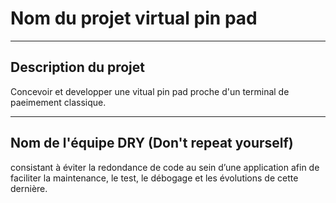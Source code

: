# Nom du projet virtual pin pad 
***
## Description du projet
Concevoir et developper une vitual pin pad proche d'un terminal de paeimement classique.
***

## Nom de l'équipe DRY (Don't repeat yourself) 
consistant à éviter la redondance de code au sein d’une application afin de faciliter la maintenance, le test, le débogage et les évolutions de cette dernière.
